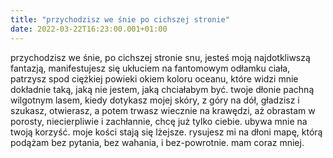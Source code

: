 ```yaml
---
title: "przychodzisz we śnie po cichszej stronie"
date: 2022-03-22T16:23:00.001+01:00
---
```

przychodzisz we śnie, po cichszej stronie snu, jesteś moją najdotkliwszą fantazją, manifestujesz się ukłuciem na fantomowym odłamku ciała, patrzysz spod ciężkiej powieki okiem koloru oceanu, które widzi mnie dokładnie taką, jaką nie jestem, jaką chciałabym być. twoje dłonie pachną wilgotnym lasem, kiedy dotykasz mojej skóry, z góry na dół, gładzisz i szukasz, otwierasz, a potem trwasz wiecznie na krawędzi, aż obrastam w porosty, niecierpliwie i zachłannie, chcę już tylko ciebie. ubywa mnie na twoją korzyść. moje kości stają się lżejsze. rysujesz mi na dłoni mapę, którą podążam bez pytania, bez wahania, i bez-powrotnie. mam coraz mniej.
